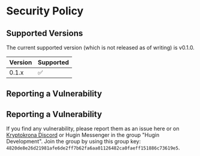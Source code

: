 # Security Policy

## Supported Versions

The current supported version (which is not released as of writing) is v0.1.0.

| Version | Supported          |
| ------- | ------------------ |
| 0.1.x   | :white_check_mark: |

## Reporting a Vulnerability

## Reporting a Vulnerability

If you find any vulnerability, please report them as an issue here or on [Kryptokrona Discord](https://discord.gg/VTgsTGS9b7) or Hugin Messenger in the group "Hugin Development". Join the group by using this group key: `4820de8e26d21981afe6de2ff7b62fa6aa01126482ca0faeff151886c73619e5`.

